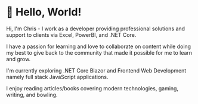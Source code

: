 # 👋 Hello, World!

Hi, I'm Chris - I work as a developer providing professional solutions and support to clients via Excel, PowerBI, and .NET Core.

I have a passion for learning and love to collaborate on content while doing my best to give back to the community that made it possible for me to learn and grow.

I'm currently exploring .NET Core Blazor and Frontend Web Development namely full stack JavaScript applications.

I enjoy reading articles/books covering modern technologies, gaming, writing, and bowling.
